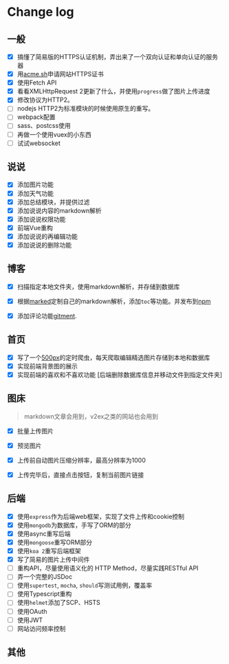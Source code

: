 # Change log
## 一般
- [x] 搞懂了简易版的HTTPS认证机制，弄出来了一个双向认证和单向认证的服务器
- [x] 用[acme.sh](https://github.com/Neilpang/acme.sh)申请网站HTTPS证书
- [x] 使用Fetch API
- [x] 看看XMLHttpRequest 2更新了什么，并使用`progress`做了图片上传进度
- [x] 修改协议为HTTP2。
- [ ] nodejs HTTP2为标准模块的时候使用原生的重写。
- [ ] webpack配置
- [ ] sass、postcss使用
- [ ] 再做一个使用vuex的小东西
- [ ] 试试websocket

## 说说
- [x] 添加图片功能
- [x] 添加天气功能
- [x] 添加总结模块，并提供过滤
- [x] 添加说说内容的markdown解析
- [x] 添加说说权限功能
- [x] 前端Vue重构
- [x] 添加说说的再编辑功能
- [x] 添加说说的删除功能

## 博客

- [x] 扫描指定本地文件夹，使用markdown解析，并存储到数据库
- [x] 根据[marked](https://github.com/chjj/marked)定制自己的markdown解析，添加`toc`等功能。并发布到[npm](https://www.npmjs.com/package/maic-marked)
- [x] 添加评论功能[gitment](https://github.com/imsun/gitment).


## 首页
- [x] 写了一个[500px](https://500px.com)的定时爬虫，每天爬取编辑精选图片存储到本地和数据库
- [x] 实现前端背景图的展示
- [x] 实现前端的喜欢和不喜欢功能 [后端删除数据库信息并移动文件到指定文件夹]

## 图床
> markdown文章会用到，v2ex之类的网站也会用到
- [x] 批量上传图片
- [x] 预览图片
- [x] 上传前自动图片压缩分辨率，最高分辨率为1000
- [x] 上传完毕后，直接点击按钮，复制当前图片链接


## 后端

- [x] 使用`express`作为后端web框架，实现了文件上传和cookie控制
- [x] 使用`mongodb`为数据库，手写了ORM的部分
- [x]  使用async重写后端
- [x]  使用`mongoose`重写ORM部分
- [x]  使用`koa 2`重写后端框架
- [x]  写了简易的图片上传中间件
- [ ]  重构API，尽量使用语义化的 HTTP Method，尽量实践RESTful API
- [ ]  弄一个完整的JSDoc
- [ ]  使用`supertest`, `mocha`, `should`写测试用例，覆盖率
- [ ]  使用Typescript重构
- [ ]  使用`helmet`添加了SCP、HSTS
- [ ]  使用OAuth
- [ ]  使用JWT
- [ ]  网站访问频率控制

## 其他


